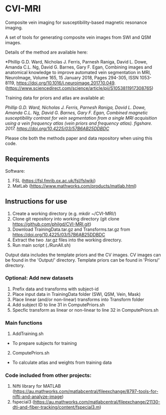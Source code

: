 # CVI-MRI
Composite vein imaging for susceptibility-based magnetic resonance imaging.

A set of tools for generating composite vein images from SWI and QSM images.

Details of the method are available here:

*Phillip G.D. Ward, Nicholas J. Ferris, Parnesh Raniga, David L. Dowe, Amanda C.L. Ng, David G. Barnes, Gary F. Egan, Combining images and anatomical knowledge to improve automated vein segmentation in MRI, NeuroImage, Volume 165, 15 January 2018, Pages 294-305, ISSN 1053-8119, https://doi.org/10.1016/j.neuroimage.2017.10.049.
(https://www.sciencedirect.com/science/article/pii/S1053811917308765)

Training data for priors and atlas are available at: 

*Phillip G.D. Ward, Nicholas J. Ferris, Parnesh Raniga, David L. Dowe, Amanda C.L. Ng, David G. Barnes, Gary F. Egan, Combined magnetic susceptibility contrast for vein segmentation from a single MRI acquisition using a vein frequency atlas (vein priors and frequency atlas). figshare. 2017. https://doi.org/10.4225/03/57B6AB25DDBDC*

Please cite both the methods paper and data repository when using this code.

## Requirements

Software:
  1. FSL (https://fsl.fmrib.ox.ac.uk/fsl/fslwiki)
  2. MatLab (https://www.mathworks.com/products/matlab.html)

## Instructions for use

1. Create a working directory (e.g. mkdir ~/CVI-MRI/)
2. Clone git repository into working directory (git clone https://github.com/philgd/CVI-MRI.git)
3. Download TrainingData.tar.gz and Transforms.tar.gz from https://doi.org/10.4225/03/57B6AB25DDBDC
4. Extract the two .tar.gz files into the working directory.
5. Run main script (./RunAll.sh)

Output data includes the template priors and the CV images. CV images can be found in the 'Output/' directory. Template priors can be found in 'Priors/' directory.

### Optional: Add new datasets
  
1. Prefix data and transforms with subject-id
2. Place input data in TrainingData folder (SWI, QSM, Vein, Mask)
3. Place linear (and/or non-linear) transforms into Transform folder
4. Add subject ID to line 31 in ComputePriors.sh
5. Specfic transform as linear or non-linear to line 32 in ComputePriors.sh

### Main functions

1. AddTraining.sh
  - To prepare subjects for training
2. ComputePriors.sh
  - To calculate atlas and weights from training data

### Code included from other projects:

1. Nifti library for MATLAB (https://au.mathworks.com/matlabcentral/fileexchange/8797-tools-for-nifti-and-analyze-image)
2. fspecial3 (https://au.mathworks.com/matlabcentral/fileexchange/21130-dti-and-fiber-tracking/content/fspecial3.m)
